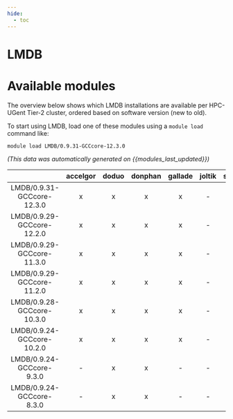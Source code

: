 ```yaml
---
hide:
  - toc
---
```


LMDB
====

# Available modules


The overview below shows which LMDB installations are available per HPC-UGent Tier-2 cluster, ordered based on software version (new to old).

To start using LMDB, load one of these modules using a `module load` command like:

```shell
module load LMDB/0.9.31-GCCcore-12.3.0
```

*(This data was automatically generated on {{modules_last_updated}})*  

| |accelgor|doduo|donphan|gallade|joltik|shinx|skitty|
| :---: | :---: | :---: | :---: | :---: | :---: | :---: | :---: |
|LMDB/0.9.31-GCCcore-12.3.0|x|x|x|x|-|x|x|
|LMDB/0.9.29-GCCcore-12.2.0|x|x|x|x|-|-|-|
|LMDB/0.9.29-GCCcore-11.3.0|x|x|x|x|-|-|-|
|LMDB/0.9.29-GCCcore-11.2.0|x|x|x|x|-|-|-|
|LMDB/0.9.28-GCCcore-10.3.0|x|x|x|x|-|-|-|
|LMDB/0.9.24-GCCcore-10.2.0|x|x|x|x|-|-|-|
|LMDB/0.9.24-GCCcore-9.3.0|-|x|x|-|-|-|-|
|LMDB/0.9.24-GCCcore-8.3.0|-|x|x|-|-|-|-|
